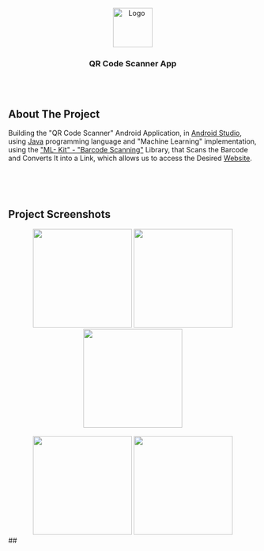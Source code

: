 

<!-- PROJECT LOGO -->
<br />

<div align="center">
  <a href="https://github.com/chivumarius/QRCodeScanner">
    <img src="https://i.imgur.com/LfYmx6Z.png" alt="Logo" width="80" height="80">
  </a>

  <h3 align="center">QR Code Scanner App</h3>

</div>

<br />
<br />



<!-- ABOUT THE PROJECT -->
## About The Project




Building the "QR Code Scanner" Android Application, in <a href="https://developer.android.com/studio">Android Studio</a>, using <a href="https://docs.oracle.com/javase/8/docs/technotes/guides/language/index.html">Java</a> programming language and "Machine Learning" implementation, 
 using the <a href="https://developers.google.com/ml-kit/vision/barcode-scanning">"ML- Kit" - "Barcode Scanning"</a> Library, that Scans the Barcode and Converts It into a Link, which allows us to access the Desired <a href="https://github.com/chivumarius/QRCodeScanner">Website</a>.
##
 

<br />
<br />


<!-- ABOUT THE PROJECT -->
## Project Screenshots


<div align="center">  
  <img src="https://i.imgur.com/EmvWYin.jpg" width="200"> 
  <img src="https://i.imgur.com/IEWZaTq.jpg" width="200"> 
  <img src="https://i.imgur.com/MDv1NEb.jpg" width="200"> 
</div>

<br />

<div align="center">  
  <img src="https://i.imgur.com/juyq8Lz.jpg" width="200"> 
  <img src="https://i.imgur.com/m7mKmCT.jpg" width="200"> 
</div>
##
